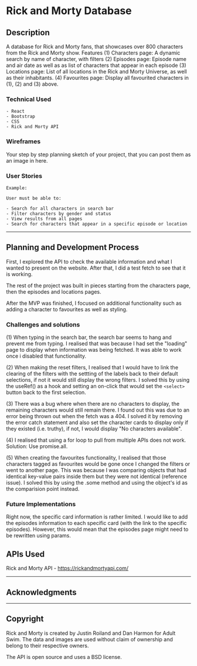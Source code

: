 # Rick and Morty Database

## Description

A database for Rick and Morty fans, that showcases over 800 characters from the Rick and Morty show. Features
(1) Characters page: A dynamic search by name of character, with filters
(2) Episodes page: Episode name and air date as well as as list of characters that appear in each episode
(3) Locations page: List of all locations in the Rick and Morty Universe, as well as their inhabitants.
(4) Favourites page: Display all favourited characters in (1), (2) and (3) above.

### Technical Used

```
- React
- Bootstrap
- CSS
- Rick and Morty API
```

### Wireframes

Your step by step planning sketch of your project, that you can post them as an image in here.

### User Stories

```
Example:

User must be able to:

- Search for all characters in search bar
- Filter characters by gender and status
- View results from all pages
- Search for characters that appear in a specific episode or location

```

---

## Planning and Development Process

First, I explored the API to check the available information and what I wanted to present on the website. After that, I did a test fetch to see that it is working.

The rest of the project was built in pieces starting from the characters page, then the episodes and locations pages.

After the MVP was finished, I focused on additional functionality such as adding a character to favourites as well as styling.

### Challenges and solutions

(1) When typing in the search bar, the search bar seems to hang and prevent me from typing. I realised that was because I had set the "loading" page to display when information was being fetched. It was able to work once i disabled that functionality.

(2) When making the reset filters, I realised that I would have to link the clearing of the filters with the settting of the labels back to their default selections, if not it would still display the wrong filters. I solved this by using the useRef() as a hook and setting an on-click that would set the `<select>` button back to the first selection.

(3) There was a bug where when there are no characters to display, the remaining characters would still remain there. I found out this was due to an error being thrown out when the fetch was a 404. I solved it by removing the error catch statement and also set the character cards to display only if they existed (i.e. truthy), if not, I would display "No characters available".

(4) I realised that using a for loop to pull from multiple APIs does not work. Solution: Use promise.all.

(5) When creating the favourites functionality, I realised that those characters tagged as favourites would be gone once I changed the filters or went to another page. This was because I was comparing objects that had identical key-value pairs inside them but they were not identical (reference issue). I solved this by using the .some method and using the object's id as the comparision point instead.

### Future Implementations

Right now, the specific card information is rather limited. I would like to add the episodes information to each specific card (with the link to the specific episodes). However, this would mean that the episodes page might need to be rewritten using params.

## APIs Used

Rick and Morty API - https://rickandmortyapi.com/

---

## Acknowledgments

---

## Copyright

Rick and Morty is created by Justin Roiland and Dan Harmon for Adult Swim. The data and images are used without claim of ownership and belong to their respective owners.

The API is open source and uses a BSD license.

